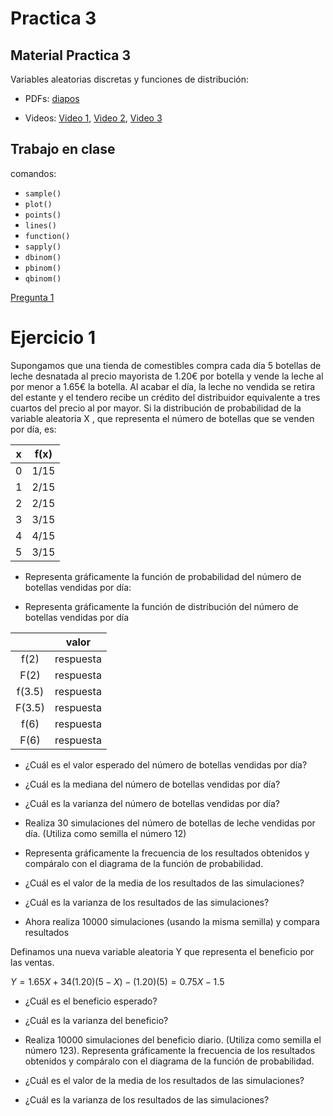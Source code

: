 # Practica 3

## Material Practica 3 

Variables aleatorias discretas y funciones de distribución:

- PDFs: [diapos](https://github.com/alejandro-isglobal/alejandro-isglobal.github.io/blob/master/slides/practica4.pdf)

- Videos: [Video 1](https://youtu.be/pcZk2jKFs1o), [Video 2](https://youtu.be/-OUtWd7-nQ8), [Video 3](https://youtu.be/HBa-d8Ungsw)

## Trabajo en clase

comandos:

- <code>sample()</code>
- <code>plot()</code>
- <code>points()</code>
- <code>lines()</code>
- <code>function()</code>
- <code>sapply()</code>
- <code>dbinom()</code>
- <code>pbinom()</code>
- <code>qbinom()</code>


[Pregunta 1](Pregunta1.png)


# Ejercicio 1

Supongamos que una tienda de comestibles compra cada día 5 botellas de leche desnatada al precio mayorista de 1.20€ por botella y vende la leche al por menor a 1.65€ la botella. Al acabar el día, la leche no vendida se retira del estante y el tendero recibe un crédito del distribuidor equivalente a tres cuartos del precio al por mayor. Si la distribución de probabilidad de la variable aleatoria X
, que representa el número de botellas que se venden por día, es:


| x | f(x) |
|:--:|:--:|
| 0| 1/15|
| 1| 2/15|
| 2| 2/15|
| 3| 3/15|
| 4| 4/15|
| 5| 3/15|


- Representa gráficamente la función de probabilidad del número de botellas vendidas por día:

- Representa gráficamente la función de distribución del número de botellas vendidas por día


|   | valor |
|:--:|:--:|
| f(2)| respuesta|
| F(2)| respuesta|
| f(3.5)| respuesta|
| F(3.5)| respuesta|
| f(6)| respuesta|
| F(6)| respuesta|


- ¿Cuál es el valor esperado del número de botellas vendidas por día?

- ¿Cuál es la mediana del número de botellas vendidas por día? 

- ¿Cuál es la varianza del número de botellas vendidas por día? 

- Realiza 30 simulaciones del número de botellas de leche vendidas por día. (Utiliza como semilla el número 12)

- Representa gráficamente la frecuencia de los resultados obtenidos y compáralo con el diagrama de la función de probabilidad.

- ¿Cuál es el valor de la media de los resultados de las simulaciones?

- ¿Cuál es la varianza de los resultados de las simulaciones?


- Ahora realiza 10000 simulaciones (usando la misma semilla) y compara resultados

Definamos una nueva variable aleatoria Y
 que representa el beneficio por las ventas.

$Y=1.65X+34(1.20)(5−X)−(1.20)(5)=0.75X−1.5$

- ¿Cuál es el beneficio esperado? 
- ¿Cuál es la varianza del beneficio? 

- Realiza 10000 simulaciones del beneficio diario. (Utiliza como semilla el número 123). Representa gráficamente la frecuencia de los resultados obtenidos y compáralo con el diagrama de la función de probabilidad.

- ¿Cuál es el valor de la media de los resultados de las simulaciones?

- ¿Cuál es la varianza de los resultados de las simulaciones?

